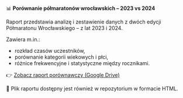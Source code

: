 📊 **Porównanie półmaratonów wrocławskich – 2023 vs 2024**

Raport przedstawia analizę i zestawienie danych z dwóch edycji Półmaratonu Wrocławskiego – z lat 2023 i 2024.

Zawiera m.in.:
- rozkład czasów uczestników,
- porównanie kategorii wiekowych i płci,
- różnice frekwencyjne i statystyczne między rocznikami.

👉 [Zobacz raport porównawczy (Google Drive)](https://drive.google.com/file/d/1oHF1Edm2M29W4U7QBdO1GVKG8dljHqxB/view?usp=sharing)

📁 Plik raportu dostępny jest również w repozytorium w formacie HTML.




